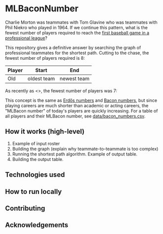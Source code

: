 # MLBaconNumber
Charlie Morton was teammates with Tom Glavine who was teammates with Phil Niekro who played in 1964. If we continue this pattern, what is the fewest number of players required to reach the [first baseball game in a professional league](https://www.retrosheet.org/1stGame.htm)?

This repository gives a definitive answer by searching the graph of professional teammates for the shortest path. Cutting to the chase, the fewest number of players required is 8:

| Player | Start | End |
| --- | --- | --- |
| Old | oldest team | newest team |

As recently as <>, the fewest number of players was 7:


This concept is the same as [Erdős numbers](https://en.wikipedia.org/wiki/Erd%C5%91s_number) and [Bacon numbers](https://en.wikipedia.org/wiki/Six_Degrees_of_Kevin_Bacon#Bacon_numbers), but since playing careers are much shorter than academic or acting careers, the "MLBacon number" of today's players are quickly increasing. For a table of all players and their MLBacon number, see [data/bacon_numbers.csv](data/bacon_numbers.csv).

## How it works (high-level)
1. Example of input roster
1. Building the graph (explain why teammate-to-teammate is too complex)
1. Running the shortest path algorithm. Example of output table.
1. Building the output table.
## Technologies used
## How to run locally
## Contributing
## Acknowledgements
